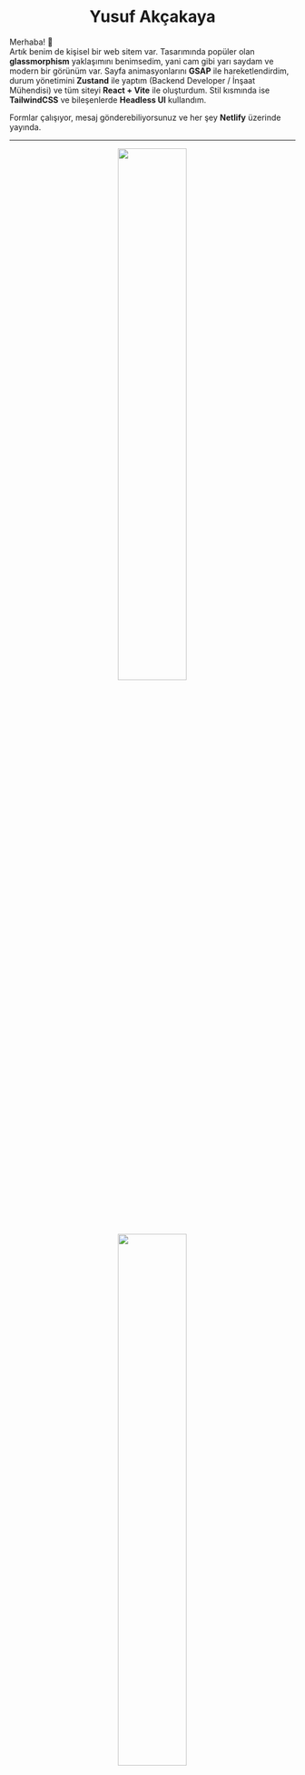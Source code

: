<div align="center">
  <h1>Yusuf Akçakaya</h1>
</div>

Merhaba! 👋  
Artık benim de kişisel bir web sitem var. Tasarımında popüler olan **glassmorphism** yaklaşımını benimsedim, yani cam gibi yarı saydam ve modern bir görünüm var. Sayfa animasyonlarını **GSAP** ile hareketlendirdim, durum yönetimini **Zustand** ile yaptım (Backend Developer / İnşaat Mühendisi) ve tüm siteyi **React + Vite** ile oluşturdum. Stil kısmında ise **TailwindCSS** ve bileşenlerde **Headless UI** kullandım.  

Formlar çalışıyor, mesaj gönderebiliyorsunuz ve her şey **Netlify** üzerinde yayında.  

---

<div align="center">
    <a href="https://github.com/ksyusuf">
      <img src="https://github-readme-stats.vercel.app/api?username=ksyusuf&theme=outrun&show_icons=true" width="49%" />
    </a>
</div>

<div align="center">
  <a href="https://github.com/ksyusuf/notetut">
    <img src="https://github-readme-stats.vercel.app/api/pin/?username=ksyusuf&repo=notetut&cache_seconds=86400&theme=outrun" width="49%" />
  </a>
</div>

